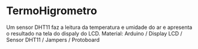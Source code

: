 # TermoHigrometro
Um sensor DHT11 faz a leitura da temperatura e umidade do ar e apresenta o resultado na tela do dispaly do LCD.
Material: Arduino / Display LCD / Sensor DHT11 / Jampers / Protoboard
